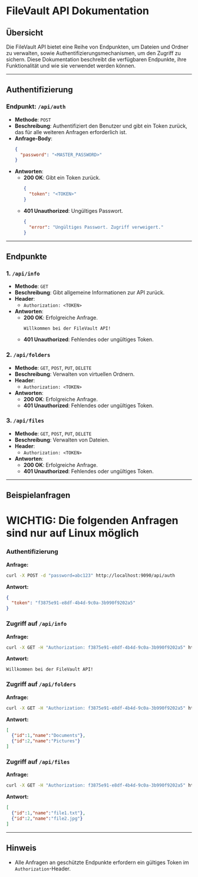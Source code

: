 # FileVault API Dokumentation

## Übersicht
Die FileVault API bietet eine Reihe von Endpunkten, um Dateien und Ordner zu verwalten, sowie Authentifizierungsmechanismen, um den Zugriff zu sichern. Diese Dokumentation beschreibt die verfügbaren Endpunkte, ihre Funktionalität und wie sie verwendet werden können.

---

## Authentifizierung

### Endpunkt: `/api/auth`
- **Methode**: `POST`
- **Beschreibung**: Authentifiziert den Benutzer und gibt ein Token zurück, das für alle weiteren Anfragen erforderlich ist.
- **Anfrage-Body**:
  ```json
  {
    "password": "<MASTER_PASSWORD>"
  }
  ```
- **Antworten**:
  - **200 OK**: Gibt ein Token zurück.
    ```json
    {
      "token": "<TOKEN>"
    }
    ```
  - **401 Unauthorized**: Ungültiges Passwort.
    ```json
    {
      "error": "Ungültiges Passwort. Zugriff verweigert."
    }
    ```

---

## Endpunkte

### 1. `/api/info`
- **Methode**: `GET`
- **Beschreibung**: Gibt allgemeine Informationen zur API zurück.
- **Header**:
  - `Authorization: <TOKEN>`
- **Antworten**:
  - **200 OK**: Erfolgreiche Anfrage.
    ```text
    Willkommen bei der FileVault API!
    ```
  - **401 Unauthorized**: Fehlendes oder ungültiges Token.

### 2. `/api/folders`
- **Methode**: `GET`, `POST`, `PUT`, `DELETE`
- **Beschreibung**: Verwalten von virtuellen Ordnern.
- **Header**:
  - `Authorization: <TOKEN>`
- **Antworten**:
  - **200 OK**: Erfolgreiche Anfrage.
  - **401 Unauthorized**: Fehlendes oder ungültiges Token.

### 3. `/api/files`
- **Methode**: `GET`, `POST`, `PUT`, `DELETE`
- **Beschreibung**: Verwalten von Dateien.
- **Header**:
  - `Authorization: <TOKEN>`
- **Antworten**:
  - **200 OK**: Erfolgreiche Anfrage.
  - **401 Unauthorized**: Fehlendes oder ungültiges Token.

---

## Beispielanfragen
# WICHTIG: Die folgenden Anfragen sind nur auf Linux möglich
### Authentifizierung
**Anfrage:**
```bash
curl -X POST -d "password=abc123" http://localhost:9090/api/auth
```
**Antwort:**
```json
{
  "token": "f3875e91-e8df-4b4d-9c0a-3b990f9202a5"
}
```

### Zugriff auf `/api/info`
**Anfrage:**
```bash
curl -X GET -H "Authorization: f3875e91-e8df-4b4d-9c0a-3b990f9202a5" http://localhost:9090/api/info
```
**Antwort:**
```text
Willkommen bei der FileVault API!
```

### Zugriff auf `/api/folders`
**Anfrage:**
```bash
curl -X GET -H "Authorization: f3875e91-e8df-4b4d-9c0a-3b990f9202a5" http://localhost:9090/api/folders
```
**Antwort:**
```json
[
  {"id":1,"name":"Documents"},
  {"id":2,"name":"Pictures"}
]
```

### Zugriff auf `/api/files`
**Anfrage:**
```bash
curl -X GET -H "Authorization: f3875e91-e8df-4b4d-9c0a-3b990f9202a5" http://localhost:9090/api/files
```
**Antwort:**
```json
[
  {"id":1,"name":"file1.txt"},
  {"id":2,"name":"file2.jpg"}
]
```

---

## Hinweis
- Alle Anfragen an geschützte Endpunkte erfordern ein gültiges Token im `Authorization`-Header.